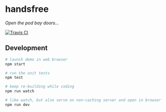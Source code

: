 # handsfree
*Open the pod bay doors...*

[![Travis CI](https://img.shields.io/travis/cbas/handsfree.svg)](https://travis-ci.org/cbas/handsfree)

## Development

```bash
# launch demo in web browser
npm start

# run the unit tests
npm test

# keep re-building while coding
npm run watch

# like watch, but also serve on non-caching server and open in browser
npm run dev
```
